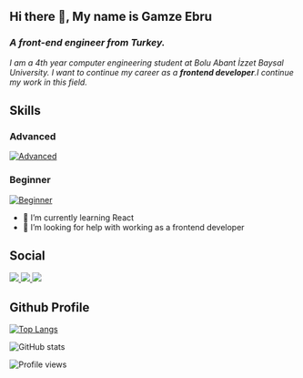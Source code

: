 ## Hi there 👋, My name is Gamze Ebru
### *A front-end engineer from Turkey.*
*I am a 4th year computer engineering student at Bolu Abant İzzet Baysal University. I want to continue my career as a **frontend developer**.I continue my work in this field.*

## Skills
### Advanced
[![Advanced](https://skillicons.dev/icons?i=js,html,css,react,nodejs,tailwindcss,bootstrap,mysql,vscode)](https://skillicons.dev)

### Beginner
[![Beginner](https://skillicons.dev/icons?i=python,cs,c,figma,visualstudio)](https://skillicons.dev)

- 🌱 I’m currently learning React 
- 🤔 I’m looking for help with working as a frontend developer 

## Social
<p>
  <a href="https://github.com/GamzeEbru">
    <img src="https://skillicons.dev/icons?i=github" />
  </a>
  
  <a href="https://www.linkedin.com/in/gamzeebrualtikulac">
    <img src="https://skillicons.dev/icons?i=linkedin" />
  </a>
  
  <a href="https://www.instagram.com/gmzebruu/">
    <img src="https://skillicons.dev/icons?i=instagram" />
  </a>

</p>

## Github Profile

  
[![Top Langs](https://github-readme-stats.vercel.app/api/top-langs/?username=GamzeEbru)](https://github.com/anuraghazra/github-readme-stats)

![GitHub stats](https://github-readme-stats.vercel.app/api?username=GamzeEbru&show_icons=true)  

![Profile views](https://gpvc.arturio.dev/GamzeEbru)  




